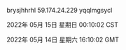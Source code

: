brysjhhrhl 59.174.24.229 yqqlmgsycl

2022年 05月 15日 星期日 00:10:02 CST

2022年 05月 14日 星期六 16:10:02 GMT
